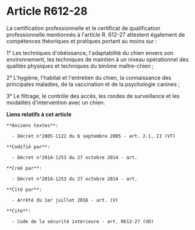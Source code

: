 # Article R612-28

La certification professionnelle et le certificat de qualification professionnelle mentionnés à l'article R. 612-27 attestent
également de compétences théoriques et pratiques portant au moins sur : 

1° Les techniques d'obéissance, l'adaptabilité du chien envers son environnement, les techniques de maintien à un niveau
opérationnel des qualités physiques et techniques du binôme maître-chien ; 

2° L'hygiène, l'habitat et l'entretien du chien, la connaissance des principales maladies, de la vaccination et de la
psychologie canines ; 

3° Le filtrage, le contrôle des accès, les rondes de surveillance et les modalités d'intervention avec un chien.

**Liens relatifs à cet article**

	**Anciens textes**:

	  - Décret n°2005-1122 du 6 septembre 2005 - art. 2-1, II (VT)

	**Codifié par**:

	  - Décret n°2014-1253 du 27 octobre 2014 - art.

	**Créé par**:

	  - Décret n°2014-1253 du 27 octobre 2014 - art.

	**Cité par**:

	  - Arrêté du 1er juillet 2016 - art. (V)

	**Cite**:

	  - Code de la sécurité intérieure - art. R612-27 (VD)
